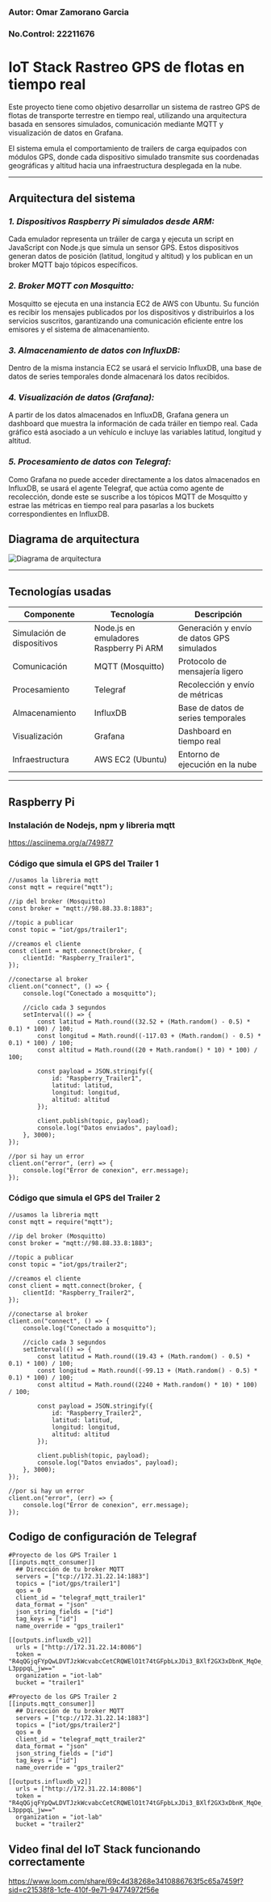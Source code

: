 ### Autor: Omar Zamorano Garcia
### No.Control: 22211676

# IoT Stack Rastreo GPS de flotas en tiempo real

Este proyecto tiene como objetivo desarrollar un sistema de rastreo GPS de flotas de transporte terrestre en tiempo real, utilizando una arquitectura basada en sensores simulados, comunicación mediante MQTT y visualización de datos en Grafana.

El sistema emula el comportamiento de trailers de carga equipados con módulos GPS, donde cada dispositivo simulado transmite sus coordenadas geográficas y altitud hacia una infraestructura desplegada en la nube.

---

## Arquitectura del sistema

### ***1. Dispositivos Raspberry Pi simulados desde ARM:***
Cada emulador representa un tráiler de carga y ejecuta un script en JavaScript con Node.js que simula un sensor GPS.
Estos dispositivos generan datos de posición (latitud, longitud y altitud) y los publican en un broker MQTT bajo tópicos específicos.

### ***2. Broker MQTT con Mosquitto:***
Mosquitto se ejecuta en una instancia EC2 de AWS con Ubuntu.
Su función es recibir los mensajes publicados por los dispositivos y distribuirlos a los servicios suscritos, garantizando una comunicación eficiente entre los emisores y el sistema de almacenamiento.

### ***3. Almacenamiento de datos con InfluxDB:***
Dentro de la misma instancia EC2 se usará el servicio InfluxDB, una base de datos de series temporales donde almacenará los datos recibidos.

### ***4. Visualización de datos (Grafana):***
A partir de los datos almacenados en InfluxDB, Grafana genera un dashboard que muestra la información de cada tráiler en tiempo real.
Cada gráfico está asociado a un vehículo e incluye las variables latitud, longitud y altitud.

### ***5. Procesamiento de datos con Telegraf:***
Como Grafana no puede acceder directamente a los datos almacenados en InfluxDB, se usará el agente Telegraf, que actúa como agente de recolección, donde este se suscribe a los tópicos MQTT de Mosquitto y estrae las métricas en tiempo real para pasarlas a los buckets correspondientes en InfluxDB.

## Diagrama de arquitectura

![Diagrama de arquitectura](https://raw.githubusercontent.com/OmarZamorano/Omar-Zamorano-Garcia-Iot-Stack/refs/heads/main/imagenes/imgGPS/ArquiMermahidHorizontal.PNG)

---

## Tecnologías usadas

| **Componente**               | **Tecnología**               | **Descripción**                                      |
|------------------------------|------------------------------|------------------------------------------------------|
| Simulación de dispositivos   | Node.js en emuladores Raspberry Pi ARM | Generación y envío de datos GPS simulados |
| Comunicación                 | MQTT (Mosquitto)             | Protocolo de mensajería ligero                       |
| Procesamiento                | Telegraf                     | Recolección y envío de métricas                      |
| Almacenamiento               | InfluxDB                     | Base de datos de series temporales                   |
| Visualización                | Grafana                      | Dashboard en tiempo real                             |
| Infraestructura              | AWS EC2 (Ubuntu)             | Entorno de ejecución en la nube                      |

---

## Raspberry Pi

### Instalación de Nodejs, npm y libreria mqtt

https://asciinema.org/a/749877

### Código que simula el GPS del Trailer 1

```
//usamos la libreria mqtt
const mqtt = require("mqtt");

//ip del broker (Mosquitto)
const broker = "mqtt://98.88.33.8:1883";

//topic a publicar
const topic = "iot/gps/trailer1";

//creamos el cliente
const client = mqtt.connect(broker, {
    clientId: "Raspberry_Trailer1",
});

//conectarse al broker
client.on("connect", () => {
    console.log("Conectado a mosquitto");

    //ciclo cada 3 segundos 
    setInterval(() => {
        const latitud = Math.round((32.52 + (Math.random() - 0.5) * 0.1) * 100) / 100;
        const longitud = Math.round((-117.03 + (Math.random() - 0.5) * 0.1) * 100) / 100;
        const altitud = Math.round((20 + Math.random() * 10) * 100) / 100;  

        const payload = JSON.stringify({
            id: "Raspberry_Trailer1",
            latitud: latitud,
            longitud: longitud,
            altitud: altitud
        });

        client.publish(topic, payload);
        console.log("Datos enviados", payload);
    }, 3000);
});

//por si hay un error
client.on("error", (err) => {
    console.log("Error de conexion", err.message);
});
```

### Código que simula el GPS del Trailer 2

```
//usamos la libreria mqtt
const mqtt = require("mqtt");

//ip del broker (Mosquitto)
const broker = "mqtt://98.88.33.8:1883";

//topic a publicar
const topic = "iot/gps/trailer2";

//creamos el cliente
const client = mqtt.connect(broker, {
    clientId: "Raspberry_Trailer2",
});

//conectarse al broker
client.on("connect", () => {
    console.log("Conectado a mosquitto");

    //ciclo cada 3 segundos 
    setInterval(() => {
        const latitud = Math.round((19.43 + (Math.random() - 0.5) * 0.1) * 100) / 100;
        const longitud = Math.round((-99.13 + (Math.random() - 0.5) * 0.1) * 100) / 100;
        const altitud = Math.round((2240 + Math.random() * 10) * 100) / 100; 

        const payload = JSON.stringify({
            id: "Raspberry_Trailer2",
            latitud: latitud,
            longitud: longitud,
            altitud: altitud
        });

        client.publish(topic, payload);
        console.log("Datos enviados", payload);
    }, 3000);
});

//por si hay un error
client.on("error", (err) => {
    console.log("Error de conexion", err.message);
});
```

## Codigo de configuración de Telegraf

```
#Proyecto de los GPS Trailer 1
[[inputs.mqtt_consumer]]
  ## Dirección de tu broker MQTT
  servers = ["tcp://172.31.22.14:1883"]
  topics = ["iot/gps/trailer1"]
  qos = 0
  client_id = "telegraf_mqtt_trailer1"
  data_format = "json"
  json_string_fields = ["id"]
  tag_keys = ["id"]
  name_override = "gps_trailer1"

[[outputs.influxdb_v2]]
  urls = ["http://172.31.22.14:8086"]
  token = "R4qQGjqFYpQwLDVTJzkWcvabcCetCRQWElO1t74tGFpbLxJDi3_BXlf2GX3xDbnK_MqOe_UjQwe-L3pppqL_jw=="
  organization = "iot-lab"
  bucket = "trailer1"

#Proyecto de los GPS Trailer 2
[[inputs.mqtt_consumer]]
  ## Dirección de tu broker MQTT
  servers = ["tcp://172.31.22.14:1883"]
  topics = ["iot/gps/trailer2"]
  qos = 0
  client_id = "telegraf_mqtt_trailer2"
  data_format = "json"
  json_string_fields = ["id"]
  tag_keys = ["id"]
  name_override = "gps_trailer2"

[[outputs.influxdb_v2]]
  urls = ["http://172.31.22.14:8086"]
  token = "R4qQGjqFYpQwLDVTJzkWcvabcCetCRQWElO1t74tGFpbLxJDi3_BXlf2GX3xDbnK_MqOe_UjQwe-L3pppqL_jw=="
  organization = "iot-lab"
  bucket = "trailer2"
```

## Video final del IoT Stack funcionando correctamente

https://www.loom.com/share/69c4d38268e3410886763f5c65a7459f?sid=c21538f8-1cfe-410f-9e71-94774972f56e
